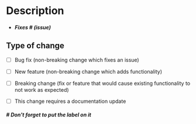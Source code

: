 # Description   



- ##### Fixes # (issue)


   

## Type of change

- [ ] Bug fix (non-breaking change which fixes an issue)
- [ ] New feature (non-breaking change which adds functionality)
- [ ] Breaking change (fix or feature that would cause existing functionality to not work as expected)
- [ ] This change requires a documentation update
   

#### *# Don't forget to put the label on it*
